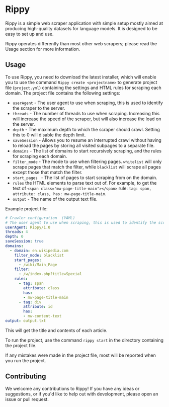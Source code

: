 # Rippy

Rippy is a simple web scraper application with simple setup mostly aimed at producing high-quality datasets for language models. It is designed to be easy to set up and use.

Rippy operates differently than most other web scrapers; please read the Usage section for more information. 

## Usage

To use Rippy, you need to download the latest installer, which will enable you to use the command `Rippy create <projectname>` to
generate project file (`project.yml`) containing the settings and HTML rules for scraping each domain. The project file contains the following settings:

* `userAgent` - The user agent to use when scraping, this is used to identify the scraper to the server.
* `threads` - The number of threads to use when scraping. Increasing this will increase the speed of the scraper, but will also increase the load on the server.
* `depth` - The maximum depth to which the scraper should crawl. Setting this to 0 will disable the depth limit.
* `saveSession` - Allows you to resume an interrupted crawl without having to reload the pages by storing all visited subpages to a separate file.
* `domains` - The list of domains to start recursively scraping, and the rules for scraping each domain.
* `filter_mode` - The mode to use when filtering pages. `whitelist` will only scrape pages that match the filter, while `blacklist` will scrape all pages except those that match the filter.
* `start_pages ` - The list of pages to start scraping from on the domain.
* `rules` the HTML elements to parse text out of. For example, to get the text of `<span class="mw-page-title-main"></span>` rule: `tag: span, attribute: class, has: mw-page-title-main`.
* `output` - The name of the output text file.

Example project file:

```yml
# Crawler configuration  (YAML)
# The user agent to use when scraping, this is used to identify the scraper to the server.
userAgent: Rippy/1.0
threads: 4
depth: 0
saveSession: true
domains:
  - domain: en.wikipedia.com
    filter_mode: blacklist
    start_pages:
      - /wiki/Main_Page
    filter:
      - /w/index.php?title=Special
    rules:
      - tag: span
        attribute: class
        has:
        - mw-page-title-main
      - tag: div
        attribute: id
        has:
        - mw-content-text
output: output.txt
```

This will get the title and contents of each article.

To run the project, use the command `rippy start` in the directory containing the project file.

If any mistakes were made in the project file, most will be reported when you run the project.

## Contributing

We welcome any contributions to Rippy! If you have any ideas or suggestions, or if you'd like to help out with development, please open an issue or pull request.
